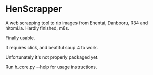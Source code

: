 # HenScrapper
A web scrapping tool to rip images from Ehentai, Danbooru, R34 and hitomi.la. Hardly finished, m8s.

Finally usable.

It requires click, and beatiful soup 4 to work.

Unfortunately it's not properly packaged yet.

Run h_core.py --help for usage instructions.

